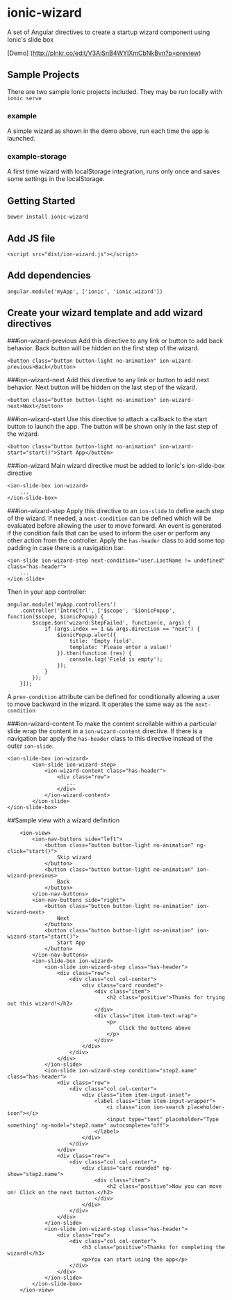 # ionic-wizard

A set of Angular directives to create a startup wizard component using Ionic's slide box

[Demo] (http://plnkr.co/edit/V3AiSnB4WYIXmCbNkBvn?p=preview)

## Sample Projects

There are two sample Ionic projects included. They may be run locally with `ionic serve`

### example

A simple wizard as shown in the demo above, run each time the app is launched.

### example-storage
 
A first time wizard with localStorage integration, runs only once and saves some settings in the localStorage.

## Getting Started

```
bower install ionic-wizard
```

## Add JS file
```
<script src="dist/ion-wizard.js"></script>
```

## Add dependencies
```
angular.module('myApp', ['ionic', 'ionic.wizard'])
```

## Create your wizard template and add wizard directives

###ion-wizard-previous
Add this directive to any link or button to add back behavior. Back button will be hidden on the first step of the wizard.

```
<button class="button button-light no-animation" ion-wizard-previous>Back</button>
```

###ion-wizard-next
Add this directive to any link or button to add next behavior. Next button will be hidden on the last step of the wizard.

```
<button class="button button-light no-animation" ion-wizard-next>Next</button>
```

###ion-wizard-start
Use this directive to attach a callback to the start button to launch the app. The button will be shown only
in the last step of the wizard.

```
<button class="button button-light no-animation" ion-wizard-start="start()">Start App</button>
```

###ion-wizard
Main wizard directive must be added to Ionic's ion-slide-box directive

```
<ion-slide-box ion-wizard>
    ...
</ion-slide-box>
```

###ion-wizard-step
Apply this directive to an `ion-slide` to define each step of the wizard. If needed, a `next-condition` can be defined which
will be evaluated before allowing the user to move forward. An event is generated if the condition fails
that can be used to inform the user or perform any other action from the controller.
Apply the `has-header` class to add some top padding in case there is a navigation bar.

```
<ion-slide ion-wizard-step next-condition="user.LastName != undefined" class="has-header">
    ...
</ion-slide>
```

Then in your app controller:

```
angular.module('myApp.controllers')
    .controller('IntroCtrl', ['$scope', '$ionicPopup', function($scope, $ionicPopup) {
        $scope.$on('wizard:StepFailed', function(e, args) {
            if (args.index == 1 && args.direction == "next") {
                $ionicPopup.alert({
                    title: 'Empty field',
                    template: 'Please enter a value!'
                }).then(function (res) {
                    console.log('Field is empty');
                });
            }
        });
    }]);
```

A `prev-condition` attribute can be defined for conditionally allowing a user to move backward in the wizard.
It operates the same way as the `next-condition`



###ion-wizard-content
To make the content scrollable within a particular slide wrap the content in a `ion-wizard-content` directive.
If there is a navigation bar apply the `has-header` class to this directive instead of the outer `ion-slide`.

```
<ion-slide-box ion-wizard>
        <ion-slide ion-wizard-step>
            <ion-wizard-content class="has-header">
                <div class="row">
                   ...
                </div>
            </ion-wizard-content>
        </ion-slide>
</ion-slide-box>
```

##Sample view with a wizard definition

```
    <ion-view>
        <ion-nav-buttons side="left">
            <button class="button button-light no-animation" ng-click="start()">
                Skip wizard
            </button>
            <button class="button button-light no-animation" ion-wizard-previous>
                Back
            </button>
        </ion-nav-buttons>
        <ion-nav-buttons side="right">
            <button class="button button-light no-animation" ion-wizard-next>
                Next
            </button>
            <button class="button button-light no-animation" ion-wizard-start="start()">
                Start App
            </button>
        </ion-nav-buttons>
        <ion-slide-box ion-wizard>
            <ion-slide ion-wizard-step class="has-header">
                <div class="row">
                    <div class="col col-center">
                        <div class="card rounded">
                            <div class="item">
                                <h2 class="positive">Thanks for trying out this wizard!</h2>
                            </div>
                            <div class="item item-text-wrap">
                                <p>
                                    Click the buttons above
                                </p>
                            </div>
                        </div>
                    </div>
                </div>
            </ion-slide>
            <ion-slide ion-wizard-step condition="step2.name" class="has-header">
                <div class="row">
                    <div class="col col-center">
                        <div class="item item-input-inset">
                            <label class="item item-input-wrapper">
                                <i class="icon ion-search placeholder-icon"></i>
                                <input type="text" placeholder="Type something" ng-model="step2.name" autocomplete="off">
                            </label>
                        </div>
                    </div>
                </div>
                <div class="row">
                    <div class="col col-center">
                        <div class="card rounded" ng-show="step2.name">
                            <div class="item">
                                <h2 class="positive">Now you can move on! Click on the next button.</h2>
                            </div>
                        </div>
                    </div>
                </div>
            </ion-slide>
            <ion-slide ion-wizard-step class="has-header">
                <div class="row">
                    <div class="col col-center">
                        <h3 class="positive">Thanks for completing the wizard!</h3>
                        <p>You can start using the app</p>
                    </div>
                </div>
            </ion-slide>
        </ion-slide-box>
    </ion-view>
```

